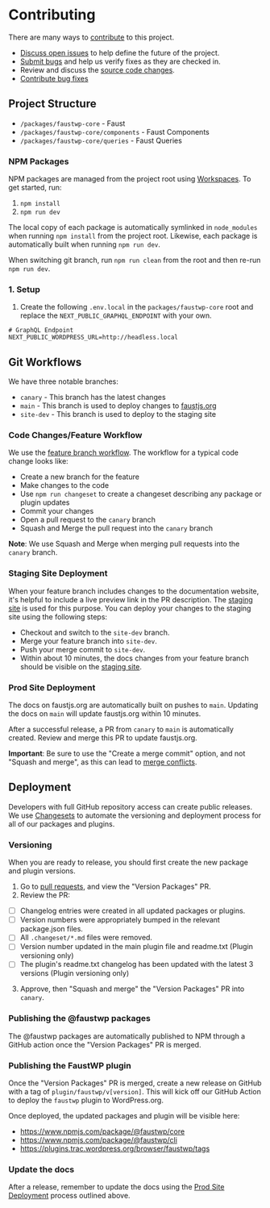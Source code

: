 # Contributing

There are many ways to [contribute](../../CONTRIBUTING.md) to this project.

- [Discuss open issues](https://github.com/faustjs/issues) to help define the future of the project.
- [Submit bugs](https://github.com/wpengine/faustjs/issues) and help us verify fixes as they are checked in.
- Review and discuss the [source code changes](https://github.com/wpengine/faustjs/pulls).
- [Contribute bug fixes](../../CONTRIBUTING.md)

## Project Structure

- `/packages/faustwp-core` - Faust
- `/packages/faustwp-core/components` - Faust Components
- `/packages/faustwp-core/queries` - Faust Queries

### NPM Packages

NPM packages are managed from the project root using [Workspaces](https://docs.npmjs.com/cli/v7/using-npm/workspaces). To get started, run:

1. `npm install`
2. `npm run dev`

The local copy of each package is automatically symlinked in `node_modules` when running `npm install` from the project root. Likewise, each package is automatically built when running `npm run dev`.

When switching git branch, run `npm run clean` from the root and then re-run `npm run dev`.

### 1. Setup

1. Create the following `.env.local` in the `packages/faustwp-core` root and replace the `NEXT_PUBLIC_GRAPHQL_ENDPOINT` with your own.

```
# GraphQL Endpoint
NEXT_PUBLIC_WORDPRESS_URL=http://headless.local
```

## Git Workflows

We have three notable branches:

- `canary` - This branch has the latest changes
- `main` - This branch is used to deploy changes to [faustjs.org](https://faustjs.org)
- `site-dev` - This branch is used to deploy to the staging site

### Code Changes/Feature Workflow

We use the [feature branch workflow](https://www.atlassian.com/git/tutorials/comparing-workflows/feature-branch-workflow). The workflow for a typical code change looks like:

- Create a new branch for the feature
- Make changes to the code
- Use `npm run changeset` to create a changeset describing any package or plugin updates
- Commit your changes
- Open a pull request to the `canary` branch
- Squash and Merge the pull request into the `canary` branch

**Note**: We use Squash and Merge when merging pull requests into the `canary` branch.

### Staging Site Deployment

When your feature branch includes changes to the documentation website, it's helpful to include a live preview link in the PR description. The [staging site](https://hcixzyt38dn5ak04xxcqc36lf.js.wpenginepowered.com/) is used for this purpose. You can deploy your changes to the staging site using the following steps:

- Checkout and switch to the `site-dev` branch.
- Merge your feature branch into `site-dev`.
- Push your merge commit to `site-dev`.
- Within about 10 minutes, the docs changes from your feature branch should be visible on the [staging site](https://hcixzyt38dn5ak04xxcqc36lf.js.wpenginepowered.com/).

### Prod Site Deployment

The docs on faustjs.org are automatically built on pushes to `main`. Updating the docs on `main` will update faustjs.org within 10 minutes.

After a successful release, a PR from `canary` to `main` is automatically created. Review and merge this PR to update faustjs.org.

**Important**: Be sure to use the "Create a merge commit" option, and not "Squash and merge", as this can lead to [merge conflicts](https://medium.com/@guilhermerios/the-agony-and-the-ecstasy-of-git-squash-7f91c8da20af).

## Deployment

Developers with full GitHub repository access can create public releases. We use [Changesets](https://github.com/atlassian/changesets) to automate the versioning and deployment process for all of our packages and plugins.

### Versioning

When you are ready to release, you should first create the new package and plugin versions.

1. Go to [pull requests](https://github.com/wpengine/faustjs/pulls), and view the "Version Packages" PR.
2. Review the PR:

- [ ] Changelog entries were created in all updated packages or plugins.
- [ ] Version numbers were appropriately bumped in the relevant package.json files.
- [ ] All `.changeset/*.md` files were removed.
- [ ] Version number updated in the main plugin file and readme.txt (Plugin versioning only)
- [ ] The plugin's readme.txt changelog has been updated with the latest 3 versions (Plugin versioning only)

3. Approve, then "Squash and merge" the "Version Packages" PR into `canary`.

### Publishing the @faustwp packages

The @faustwp packages are automatically published to NPM through a GitHub action once the "Version Packages" PR is merged.

### Publishing the FaustWP plugin

Once the "Version Packages" PR is merged, create a new release on GitHub with a tag of `plugin/faustwp/v[version]`. This will kick off our GitHub Action to deploy the `faustwp` plugin to WordPress.org.

Once deployed, the updated packages and plugin will be visible here:

- https://www.npmjs.com/package/@faustwp/core
- https://www.npmjs.com/package/@faustwp/cli
- https://plugins.trac.wordpress.org/browser/faustwp/tags

### Update the docs

After a release, remember to update the docs using the [Prod Site Deployment](#prod-site-deployment) process outlined above.
